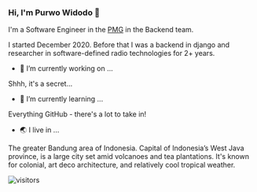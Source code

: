 ### Hi, I'm Purwo Widodo 👋 

I'm a Software Engineer in the [PMG](https://pmg.id/) in the Backend team.

I started December 2020. Before that I was a backend in django and researcher in software-defined radio technologies for 2+ years.

- 🔭 I’m currently working on ...

Shhh, it's a secret...

- 🌱 I’m currently learning ...

Everything GitHub - there's a lot to take in!

- 🌏 I live in ...

The greater Bandung area of Indonesia. Capital of Indonesia’s West Java province, is a large city set amid volcanoes and tea plantations. It's known for colonial, art deco architecture, and relatively cool tropical weather.

![visitors](https://visitor-badge.laobi.icu/badge?page_id=purwowd.purwowd)

<!-- Ability to zoom out beyond the boundaries ☕ -->

<!--
### Languages:

<p align="left"> <img src="https://avatars0.githubusercontent.com/u/1525981?s=200&v=4" alt="python" width="22" height="22"/> <img src="https://avatars.githubusercontent.com/u/4314092?s=200&v=4" alt="go-lang" width="22" height="22"/>

  
### Other Experiences:

<p align="left"><img src="https://avatars3.githubusercontent.com/u/6938234?s=200&v=4" alt="OpenBTS" width="22" height="22"/> <img src="https://avatars2.githubusercontent.com/u/3625151?s=460&u=f167c8f84edef499ad6af4cb9f9f7afc06d8f59f&v=4" alt="Nuand" width="22" height="22"/> <img src="https://avatars0.githubusercontent.com/u/1415806?s=200&v=4" alt="Osmocom" width="22" height="22"/> <img src="https://avatars3.githubusercontent.com/u/1278659?s=200&v=4" alt="GNU Radio" width="22" height="22"/> <img src="https://avatars2.githubusercontent.com/u/125709?s=200&v=4" alt="Ettus" width="22" height="22"/>

-->

<!--
**purwowd/purwowd** is a ✨ _special_ ✨ repository because its `README.md` (this file) appears on your GitHub profile.

Here are some ideas to get you started:

- 🔭 I’m currently working on ...
- 🌱 I’m currently learning ...
- 👯 I’m looking to collaborate on ...
- 🤔 I’m looking for help with ...
- 💬 Ask me about ...
- 📫 How to reach me: ...
- 😄 Pronouns: ...
- ⚡ Fun fact: ...
-->
